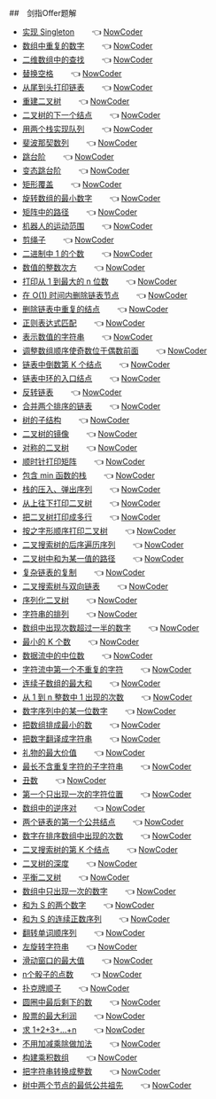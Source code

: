 ﻿
##　剑指Offer题解

* [实现 Singleton](https://gyl-coder.top/Java%E8%AE%BE%E8%AE%A1%E6%A8%A1%E5%BC%8F--%E5%8D%95%E4%BE%8B%E6%A8%A1%E5%BC%8F/) &nbsp;&nbsp;&nbsp;&nbsp;&nbsp;&nbsp; :point_left: [NowCoder](https://gyl-coder.top/Java%E8%AE%BE%E8%AE%A1%E6%A8%A1%E5%BC%8F--%E5%8D%95%E4%BE%8B%E6%A8%A1%E5%BC%8F/)
* [数组中重复的数字]() &nbsp;&nbsp;&nbsp;&nbsp;&nbsp;&nbsp; :point_left: [NowCoder](https://www.nowcoder.com/practice/623a5ac0ea5b4e5f95552655361ae0a8?tpId=13&tqId=11203&tPage=1&rp=1&ru=/ta/coding-interviews&qru=/ta/coding-interviews/question-ranking)
* [二维数组中的查找](https://gyl-coder.top/ArrayLookup/) &nbsp;&nbsp;&nbsp;&nbsp;&nbsp;&nbsp; :point_left: [NowCoder](https://www.nowcoder.com/practice/abc3fe2ce8e146608e868a70efebf62e?tpId=13&tqId=11154&tPage=1&rp=1&ru=/ta/coding-interviews&qru=/ta/coding-interviews/question-ranking)
* [替换空格](https://gyl-coder.top/ReplaceSpace/) &nbsp;&nbsp;&nbsp;&nbsp;&nbsp;&nbsp; :point_left: [NowCoder](https://www.nowcoder.com/practice/4060ac7e3e404ad1a894ef3e17650423?tpId=13&tqId=11155&tPage=1&rp=1&ru=/ta/coding-interviews&qru=/ta/coding-interviews/question-ranking)
* [从尾到头打印链表](https://gyl-coder.top/PrintNodeTailsToTheHead/) &nbsp;&nbsp;&nbsp;&nbsp;&nbsp;&nbsp; :point_left: [NowCoder](https://www.nowcoder.com/practice/d0267f7f55b3412ba93bd35cfa8e8035?tpId=13&tqId=11156&tPage=1&rp=1&ru=/ta/coding-interviews&qru=/ta/coding-interviews/question-ranking)
* [重建二叉树]() &nbsp;&nbsp;&nbsp;&nbsp;&nbsp;&nbsp; :point_left: [NowCoder](https://www.nowcoder.com/practice/8a19cbe657394eeaac2f6ea9b0f6fcf6?tpId=13&tqId=11157&tPage=1&rp=1&ru=/ta/coding-interviews&qru=/ta/coding-interviews/question-ranking)
* [二叉树的下一个结点]() &nbsp;&nbsp;&nbsp;&nbsp;&nbsp;&nbsp; :point_left: [NowCoder](https://www.nowcoder.com/practice/9023a0c988684a53960365b889ceaf5e?tpId=13&tqId=11210&tPage=1&rp=1&ru=/ta/coding-interviews&qru=/ta/coding-interviews/question-ranking)
* [用两个栈实现队列](https://gyl-coder.top/ImplementingAQueueWithTwoStacks/) &nbsp;&nbsp;&nbsp;&nbsp;&nbsp;&nbsp; :point_left: [NowCoder](https://www.nowcoder.com/practice/54275ddae22f475981afa2244dd448c6?tpId=13&tqId=11158&tPage=1&rp=1&ru=/ta/coding-interviews&qru=/ta/coding-interviews/question-ranking)
* [斐波那契数列](https://gyl-coder.top/%E5%89%91%E6%8C%87Offer-%E6%96%90%E6%B3%A2%E7%BA%B3%E5%A5%91%E6%95%B0%E5%88%97/) &nbsp;&nbsp;&nbsp;&nbsp;&nbsp;&nbsp; :point_left: [NowCoder](https://www.nowcoder.com/practice/c6c7742f5ba7442aada113136ddea0c3?tpId=13&tqId=11160&tPage=1&rp=1&ru=/ta/coding-interviews&qru=/ta/coding-interviews/question-ranking)
* [跳台阶](https://gyl-coder.top/%E5%89%91%E6%8C%87Offer-%E5%8F%98%E6%80%81-%E8%B7%B3%E5%8F%B0%E9%98%B6/) &nbsp;&nbsp;&nbsp;&nbsp;&nbsp;&nbsp; :point_left: [NowCoder](https://www.nowcoder.com/practice/8c82a5b80378478f9484d87d1c5f12a4?tpId=13&tqId=11161&tPage=1&rp=1&ru=/ta/coding-interviews&qru=/ta/coding-interviews/question-ranking)
* [变态跳台阶](https://gyl-coder.top/%E5%89%91%E6%8C%87Offer-%E5%8F%98%E6%80%81-%E8%B7%B3%E5%8F%B0%E9%98%B6/) &nbsp;&nbsp;&nbsp;&nbsp;&nbsp;&nbsp; :point_left: [NowCoder](https://www.nowcoder.com/practice/22243d016f6b47f2a6928b4313c85387?tpId=13&tqId=11162&tPage=1&rp=1&ru=/ta/coding-interviews&qru=/ta/coding-interviews/question-ranking)
* [矩形覆盖](https://gyl-coder.top/%E5%89%91%E6%8C%87Offer-%E7%9F%A9%E5%BD%A2%E8%A6%86%E7%9B%96/) &nbsp;&nbsp;&nbsp;&nbsp;&nbsp;&nbsp; :point_left: [NowCoder](https://www.nowcoder.com/practice/72a5a919508a4251859fb2cfb987a0e6?tpId=13&tqId=11163&tPage=1&rp=1&ru=/ta/coding-interviews&qru=/ta/coding-interviews/question-ranking)
* [旋转数组的最小数字](https://gyl-coder.top/%E5%89%91%E6%8C%87Offer%EF%BC%9A%E6%97%8B%E8%BD%AC%E6%95%B0%E7%BB%84%E7%9A%84%E6%9C%80%E5%B0%8F%E6%95%B0%E5%AD%97/) &nbsp;&nbsp;&nbsp;&nbsp;&nbsp;&nbsp; :point_left: [NowCoder](https://www.nowcoder.com/practice/9f3231a991af4f55b95579b44b7a01ba?tpId=13&tqId=11159&tPage=1&rp=1&ru=/ta/coding-interviews&qru=/ta/coding-interviews/question-ranking)
* [矩阵中的路径](https://gyl-coder.top/%E5%89%91%E6%8C%87Offer%EF%BC%9A%E7%9F%A9%E9%98%B5%E4%B8%AD%E7%9A%84%E8%B7%AF%E5%BE%84/) &nbsp;&nbsp;&nbsp;&nbsp;&nbsp;&nbsp; :point_left: [NowCoder](https://www.nowcoder.com/practice/c61c6999eecb4b8f88a98f66b273a3cc?tpId=13&tqId=11218&tPage=1&rp=1&ru=/ta/coding-interviews&qru=/ta/coding-interviews/question-ranking)
* [机器人的运动范围](https://gyl-coder.top/%E5%89%91%E6%8C%87Offer%EF%BC%9A%EF%BC%9A%E6%9C%BA%E5%99%A8%E4%BA%BA%E7%9A%84%E8%BF%90%E5%8A%A8%E8%8C%83%E5%9B%B4/) &nbsp;&nbsp;&nbsp;&nbsp;&nbsp;&nbsp; :point_left: [NowCoder](https://www.nowcoder.com/practice/6e5207314b5241fb83f2329e89fdecc8?tpId=13&tqId=11219&tPage=1&rp=1&ru=/ta/coding-interviews&qru=/ta/coding-interviews/question-ranking)
* [剪绳子]() &nbsp;&nbsp;&nbsp;&nbsp;&nbsp;&nbsp; :point_left: [NowCoder](https://leetcode.com/problems/integer-break/description/)
* [二进制中 1 的个数](https://gyl-coder.top/TheNumberOf1InTheBinary/) &nbsp;&nbsp;&nbsp;&nbsp;&nbsp;&nbsp; :point_left: [NowCoder](https://www.nowcoder.com/practice/8ee967e43c2c4ec193b040ea7fbb10b8?tpId=13&tqId=11164&tPage=1&rp=1&ru=/ta/coding-interviews&qru=/ta/coding-interviews/question-ranking)
* [数值的整数次方](https://gyl-coder.top/IntegerSquare/) &nbsp;&nbsp;&nbsp;&nbsp;&nbsp;&nbsp; :point_left: [NowCoder](https://www.nowcoder.com/practice/1a834e5e3e1a4b7ba251417554e07c00?tpId=13&tqId=11165&tPage=1&rp=1&ru=/ta/coding-interviews&qru=/ta/coding-interviews/question-ranking)
* [打印从 1 到最大的 n 位数]() &nbsp;&nbsp;&nbsp;&nbsp;&nbsp;&nbsp; :point_left: [NowCoder]()
* [在 O(1) 时间内删除链表节点]() &nbsp;&nbsp;&nbsp;&nbsp;&nbsp;&nbsp; :point_left: [NowCoder]()
* [删除链表中重复的结点](https://gyl-coder.top/DeleteRepeatedNodeInList/) &nbsp;&nbsp;&nbsp;&nbsp;&nbsp;&nbsp; :point_left: [NowCoder](https://www.nowcoder.com/practice/fc533c45b73a41b0b44ccba763f866ef?tpId=13&tqId=11209&tPage=1&rp=1&ru=/ta/coding-interviews&qru=/ta/coding-interviews/question-ranking)
* [正则表达式匹配]() &nbsp;&nbsp;&nbsp;&nbsp;&nbsp;&nbsp; :point_left: [NowCoder](https://www.nowcoder.com/practice/45327ae22b7b413ea21df13ee7d6429c?tpId=13&tqId=11205&tPage=1&rp=1&ru=/ta/coding-interviews&qru=/ta/coding-interviews/question-ranking)
* [表示数值的字符串]() &nbsp;&nbsp;&nbsp;&nbsp;&nbsp;&nbsp; :point_left: [NowCoder](https://www.nowcoder.com/practice/6f8c901d091949a5837e24bb82a731f2?tpId=13&tqId=11206&tPage=1&rp=1&ru=/ta/coding-interviews&qru=/ta/coding-interviews/question-ranking)
* [调整数组顺序使奇数位于偶数前面](https://gyl-coder.top/MakeTheOddNumberInFrontOfTheEvenNumber/) &nbsp;&nbsp;&nbsp;&nbsp;&nbsp;&nbsp; :point_left: [NowCoder](https://www.nowcoder.com/practice/beb5aa231adc45b2a5dcc5b62c93f593?tpId=13&tqId=11166&tPage=1&rp=1&ru=/ta/coding-interviews&qru=/ta/coding-interviews/question-ranking)
* [链表中倒数第 K 个结点](https://gyl-coder.top/KthNodeFromEnd/) &nbsp;&nbsp;&nbsp;&nbsp;&nbsp;&nbsp; :point_left: [NowCoder](https://www.nowcoder.com/practice/529d3ae5a407492994ad2a246518148a?tpId=13&tqId=11167&tPage=1&rp=1&ru=/ta/coding-interviews&qru=/ta/coding-interviews/question-ranking)
* [链表中环的入口结点]() &nbsp;&nbsp;&nbsp;&nbsp;&nbsp;&nbsp; :point_left: [NowCoder](https://www.nowcoder.com/practice/253d2c59ec3e4bc68da16833f79a38e4?tpId=13&tqId=11208&tPage=1&rp=1&ru=/ta/coding-interviews&qru=/ta/coding-interviews/question-ranking)
* [反转链表](https://gyl-coder.top/ReverseList/) &nbsp;&nbsp;&nbsp;&nbsp;&nbsp;&nbsp; :point_left: [NowCoder](https://www.nowcoder.com/practice/75e878df47f24fdc9dc3e400ec6058ca?tpId=13&tqId=11168&tPage=1&rp=1&ru=/ta/coding-interviews&qru=/ta/coding-interviews/question-ranking)
* [合并两个排序的链表](https://gyl-coder.top/MergeSortedLists/) &nbsp;&nbsp;&nbsp;&nbsp;&nbsp;&nbsp; :point_left: [NowCoder](https://www.nowcoder.com/practice/d8b6b4358f774294a89de2a6ac4d9337?tpId=13&tqId=11169&tPage=1&rp=1&ru=/ta/coding-interviews&qru=/ta/coding-interviews/question-ranking)
* [树的子结构](https://gyl-coder.top/TheSubstructureOfATree/) &nbsp;&nbsp;&nbsp;&nbsp;&nbsp;&nbsp; :point_left: [NowCoder](https://www.nowcoder.com/practice/6e196c44c7004d15b1610b9afca8bd88?tpId=13&tqId=11170&tPage=1&rp=1&ru=/ta/coding-interviews&qru=/ta/coding-interviews/question-ranking)
* [二叉树的镜像](https://gyl-coder.top/TheMirrorOfTheTwoForkedTree/) &nbsp;&nbsp;&nbsp;&nbsp;&nbsp;&nbsp; :point_left: [NowCoder](https://www.nowcoder.com/practice/564f4c26aa584921bc75623e48ca3011?tpId=13&tqId=11171&tPage=1&rp=1&ru=/ta/coding-interviews&qru=/ta/coding-interviews/question-ranking)
* [对称的二叉树]() &nbsp;&nbsp;&nbsp;&nbsp;&nbsp;&nbsp; :point_left: [NowCoder](https://www.nowcoder.com/practice/ff05d44dfdb04e1d83bdbdab320efbcb?tpId=13&tqId=11211&tPage=1&rp=1&ru=/ta/coding-interviews&qru=/ta/coding-interviews/question-ranking)
* [顺时针打印矩阵](https://gyl-coder.top/ClockwisePrintMatrix/) &nbsp;&nbsp;&nbsp;&nbsp;&nbsp;&nbsp; :point_left: [NowCoder](https://www.nowcoder.com/practice/9b4c81a02cd34f76be2659fa0d54342a?tpId=13&tqId=11172&tPage=1&rp=1&ru=/ta/coding-interviews&qru=/ta/coding-interviews/question-ranking)
* [包含 min 函数的栈](https://gyl-coder.top/StackContainingMin/) &nbsp;&nbsp;&nbsp;&nbsp;&nbsp;&nbsp; :point_left: [NowCoder](https://www.nowcoder.com/practice/4c776177d2c04c2494f2555c9fcc1e49?tpId=13&tqId=11173&tPage=1&rp=1&ru=/ta/coding-interviews&qru=/ta/coding-interviews/question-ranking)
* [栈的压入、弹出序列](https://gyl-coder.top/PressureEntrySequenceOfStack/) &nbsp;&nbsp;&nbsp;&nbsp;&nbsp;&nbsp; :point_left: [NowCoder](https://www.nowcoder.com/practice/d77d11405cc7470d82554cb392585106?tpId=13&tqId=11174&tPage=1&rp=1&ru=/ta/coding-interviews&qru=/ta/coding-interviews/question-ranking)
* [从上往下打印二叉树](https://gyl-coder.top/PrintTwoForkedTreesFromTopToBottom/) &nbsp;&nbsp;&nbsp;&nbsp;&nbsp;&nbsp; :point_left: [NowCoder](https://www.nowcoder.com/practice/7fe2212963db4790b57431d9ed259701?tpId=13&tqId=11175&tPage=1&rp=1&ru=/ta/coding-interviews&qru=/ta/coding-interviews/question-ranking)
* [把二叉树打印成多行]() &nbsp;&nbsp;&nbsp;&nbsp;&nbsp;&nbsp; :point_left: [NowCoder](https://www.nowcoder.com/practice/445c44d982d04483b04a54f298796288?tpId=13&tqId=11213&tPage=1&rp=1&ru=/ta/coding-interviews&qru=/ta/coding-interviews/question-ranking)
* [按之字形顺序打印二叉树]() &nbsp;&nbsp;&nbsp;&nbsp;&nbsp;&nbsp; :point_left: [NowCoder](https://www.nowcoder.com/practice/91b69814117f4e8097390d107d2efbe0?tpId=13&tqId=11212&tPage=1&rp=1&ru=/ta/coding-interviews&qru=/ta/coding-interviews/question-ranking)
* [二叉搜索树的后序遍历序列](https://gyl-coder.top/ThePostOrderTraversalOfTwoForkedSearchTrees/) &nbsp;&nbsp;&nbsp;&nbsp;&nbsp;&nbsp; :point_left: [NowCoder](https://www.nowcoder.com/practice/a861533d45854474ac791d90e447bafd?tpId=13&tqId=11176&tPage=1&rp=1&ru=/ta/coding-interviews&qru=/ta/coding-interviews/question-ranking)
* [二叉树中和为某一值的路径](https://gyl-coder.top/ThePathOfAProductAsAValue/) &nbsp;&nbsp;&nbsp;&nbsp;&nbsp;&nbsp; :point_left: [NowCoder](https://www.nowcoder.com/practice/b736e784e3e34731af99065031301bca?tpId=13&tqId=11177&tPage=1&rp=1&ru=/ta/coding-interviews&qru=/ta/coding-interviews/question-ranking)
* [复杂链表的复制](https://gyl-coder.top/DuplicationOfComplexChainTables/) &nbsp;&nbsp;&nbsp;&nbsp;&nbsp;&nbsp; :point_left: [NowCoder](https://www.nowcoder.com/practice/f836b2c43afc4b35ad6adc41ec941dba?tpId=13&tqId=11178&tPage=1&rp=1&ru=/ta/coding-interviews&qru=/ta/coding-interviews/question-ranking)
* [二叉搜索树与双向链表]() &nbsp;&nbsp;&nbsp;&nbsp;&nbsp;&nbsp; :point_left: [NowCoder](https://www.nowcoder.com/practice/947f6eb80d944a84850b0538bf0ec3a5?tpId=13&tqId=11179&tPage=1&rp=1&ru=/ta/coding-interviews&qru=/ta/coding-interviews/question-ranking)
* [序列化二叉树]() &nbsp;&nbsp;&nbsp;&nbsp;&nbsp;&nbsp; :point_left: [NowCoder](https://www.nowcoder.com/practice/cf7e25aa97c04cc1a68c8f040e71fb84?tpId=13&tqId=11214&tPage=1&rp=1&ru=/ta/coding-interviews&qru=/ta/coding-interviews/question-ranking)
* [字符串的排列](https://gyl-coder.top/%E5%89%91%E6%8C%87Offer%EF%BC%9A%E5%AD%97%E7%AC%A6%E4%B8%B2%E7%9A%84%E6%8E%92%E5%88%97/) &nbsp;&nbsp;&nbsp;&nbsp;&nbsp;&nbsp; :point_left: [NowCoder](https://www.nowcoder.com/practice/fe6b651b66ae47d7acce78ffdd9a96c7?tpId=13&tqId=11180&tPage=1&rp=1&ru=/ta/coding-interviews&qru=/ta/coding-interviews/question-ranking)
* [数组中出现次数超过一半的数字](https://gyl-coder.top/TheNumAppearMoreThanHalf/) &nbsp;&nbsp;&nbsp;&nbsp;&nbsp;&nbsp; :point_left: [NowCoder](https://www.nowcoder.com/practice/e8a1b01a2df14cb2b228b30ee6a92163?tpId=13&tqId=11181&tPage=1&rp=1&ru=/ta/coding-interviews&qru=/ta/coding-interviews/question-ranking)
* [最小的 K 个数]() &nbsp;&nbsp;&nbsp;&nbsp;&nbsp;&nbsp; :point_left: [NowCoder](https://www.nowcoder.com/practice/6a296eb82cf844ca8539b57c23e6e9bf?tpId=13&tqId=11182&tPage=1&rp=1&ru=/ta/coding-interviews&qru=/ta/coding-interviews/question-ranking)
* [数据流中的中位数]() &nbsp;&nbsp;&nbsp;&nbsp;&nbsp;&nbsp; :point_left: [NowCoder](https://www.nowcoder.com/practice/9be0172896bd43948f8a32fb954e1be1?tpId=13&tqId=11216&tPage=1&rp=1&ru=/ta/coding-interviews&qru=/ta/coding-interviews/question-ranking)
* [字符流中第一个不重复的字符]() &nbsp;&nbsp;&nbsp;&nbsp;&nbsp;&nbsp; :point_left: [NowCoder](https://www.nowcoder.com/practice/00de97733b8e4f97a3fb5c680ee10720?tpId=13&tqId=11207&tPage=1&rp=1&ru=/ta/coding-interviews&qru=/ta/coding-interviews/question-ranking)
* [连续子数组的最大和](https://gyl-coder.top/TheMaximumSumOfTheContinuousSubarray/) &nbsp;&nbsp;&nbsp;&nbsp;&nbsp;&nbsp; :point_left: [NowCoder](https://www.nowcoder.com/practice/459bd355da1549fa8a49e350bf3df484?tpId=13&tqId=11183&tPage=1&rp=1&ru=/ta/coding-interviews&qru=/ta/coding-interviews/question-ranking)
* [从 1 到 n 整数中 1 出现的次数]() &nbsp;&nbsp;&nbsp;&nbsp;&nbsp;&nbsp; :point_left: [NowCoder](https://www.nowcoder.com/practice/bd7f978302044eee894445e244c7eee6?tpId=13&tqId=11184&tPage=1&rp=1&ru=/ta/coding-interviews&qru=/ta/coding-interviews/question-ranking)
* [数字序列中的某一位数字]() &nbsp;&nbsp;&nbsp;&nbsp;&nbsp;&nbsp; :point_left: [NowCoder]()
* [把数组排成最小的数]() &nbsp;&nbsp;&nbsp;&nbsp;&nbsp;&nbsp; :point_left: [NowCoder](https://www.nowcoder.com/practice/8fecd3f8ba334add803bf2a06af1b993?tpId=13&tqId=11185&tPage=1&rp=1&ru=/ta/coding-interviews&qru=/ta/coding-interviews/question-ranking)
* [把数字翻译成字符串]() &nbsp;&nbsp;&nbsp;&nbsp;&nbsp;&nbsp; :point_left: [NowCoder](https://leetcode.com/problems/decode-ways/description/)
* [礼物的最大价值]() &nbsp;&nbsp;&nbsp;&nbsp;&nbsp;&nbsp; :point_left: [NowCoder](https://www.nowcoder.com/questionTerminal/72a99e28381a407991f2c96d8cb238ab)
* [最长不含重复字符的子字符串]() &nbsp;&nbsp;&nbsp;&nbsp;&nbsp;&nbsp; :point_left: [NowCoder]()
* [丑数]() &nbsp;&nbsp;&nbsp;&nbsp;&nbsp;&nbsp; :point_left: [NowCoder](https://www.nowcoder.com/practice/6aa9e04fc3794f68acf8778237ba065b?tpId=13&tqId=11186&tPage=1&rp=1&ru=/ta/coding-interviews&qru=/ta/coding-interviews/question-ranking)
* [第一个只出现一次的字符位置](https://gyl-coder.top/Thefirstcharacterpositiononlyonce/) &nbsp;&nbsp;&nbsp;&nbsp;&nbsp;&nbsp; :point_left: [NowCoder](https://www.nowcoder.com/practice/1c82e8cf713b4bbeb2a5b31cf5b0417c?tpId=13&tqId=11187&tPage=1&rp=1&ru=/ta/coding-interviews&qru=/ta/coding-interviews/question-ranking)
* [数组中的逆序对](https://gyl-coder.top/Arrayinversesequencepair/) &nbsp;&nbsp;&nbsp;&nbsp;&nbsp;&nbsp; :point_left: [NowCoder](https://www.nowcoder.com/practice/96bd6684e04a44eb80e6a68efc0ec6c5?tpId=13&tqId=11188&tPage=1&rp=1&ru=/ta/coding-interviews&qru=/ta/coding-interviews/question-ranking)
* [两个链表的第一个公共结点](https://gyl-coder.top/Thefirstcommonnodeoftwolinkedlists/) &nbsp;&nbsp;&nbsp;&nbsp;&nbsp;&nbsp; :point_left: [NowCoder](https://www.nowcoder.com/practice/6ab1d9a29e88450685099d45c9e31e46?tpId=13&tqId=11189&tPage=1&rp=1&ru=/ta/coding-interviews&qru=/ta/coding-interviews/question-ranking)
* [数字在排序数组中出现的次数](https://gyl-coder.top/Thenumberofnumbersappearinginthesortedarray/) &nbsp;&nbsp;&nbsp;&nbsp;&nbsp;&nbsp; :point_left: [NowCoder](https://www.nowcoder.com/practice/70610bf967994b22bb1c26f9ae901fa2?tpId=13&tqId=11190&tPage=1&rp=1&ru=/ta/coding-interviews&qru=/ta/coding-interviews/question-ranking)
* [二叉搜索树的第 K 个结点]() &nbsp;&nbsp;&nbsp;&nbsp;&nbsp;&nbsp; :point_left: [NowCoder](https://www.nowcoder.com/practice/ef068f602dde4d28aab2b210e859150a?tpId=13&tqId=11215&tPage=1&rp=1&ru=/ta/coding-interviews&qru=/ta/coding-interviews/question-ranking)
* [二叉树的深度](https://gyl-coder.top/Depthoftwoforkedtrees/) &nbsp;&nbsp;&nbsp;&nbsp;&nbsp;&nbsp; :point_left: [NowCoder](https://www.nowcoder.com/practice/435fb86331474282a3499955f0a41e8b?tpId=13&tqId=11191&tPage=1&rp=1&ru=/ta/coding-interviews&qru=/ta/coding-interviews/question-ranking)
* [平衡二叉树](https://gyl-coder.top/balancedbinarytree/) &nbsp;&nbsp;&nbsp;&nbsp;&nbsp;&nbsp; :point_left: [NowCoder](https://www.nowcoder.com/practice/8b3b95850edb4115918ecebdf1b4d222?tpId=13&tqId=11192&tPage=1&rp=1&ru=/ta/coding-interviews&qru=/ta/coding-interviews/question-ranking)
* [数组中只出现一次的数字](https://gyl-coder.top/Anumberthatappearsonlyonceinanarray/) &nbsp;&nbsp;&nbsp;&nbsp;&nbsp;&nbsp; :point_left: [NowCoder](https://www.nowcoder.com/practice/e02fdb54d7524710a7d664d082bb7811?tpId=13&tqId=11193&tPage=1&rp=1&ru=/ta/coding-interviews&qru=/ta/coding-interviews/question-ranking)
* [和为 S 的两个数字]() &nbsp;&nbsp;&nbsp;&nbsp;&nbsp;&nbsp; :point_left: [NowCoder](https://www.nowcoder.com/practice/390da4f7a00f44bea7c2f3d19491311b?tpId=13&tqId=11195&tPage=1&rp=1&ru=/ta/coding-interviews&qru=/ta/coding-interviews/question-ranking)
* [和为 S 的连续正数序列]() &nbsp;&nbsp;&nbsp;&nbsp;&nbsp;&nbsp; :point_left: [NowCoder](https://www.nowcoder.com/practice/c451a3fd84b64cb19485dad758a55ebe?tpId=13&tqId=11194&tPage=1&rp=1&ru=/ta/coding-interviews&qru=/ta/coding-interviews/question-ranking)
* [翻转单词顺序列]() &nbsp;&nbsp;&nbsp;&nbsp;&nbsp;&nbsp; :point_left: [NowCoder](https://www.nowcoder.com/practice/3194a4f4cf814f63919d0790578d51f3?tpId=13&tqId=11197&tPage=1&rp=1&ru=/ta/coding-interviews&qru=/ta/coding-interviews/question-ranking)
* [左旋转字符串]() &nbsp;&nbsp;&nbsp;&nbsp;&nbsp;&nbsp; :point_left: [NowCoder](https://www.nowcoder.com/practice/12d959b108cb42b1ab72cef4d36af5ec?tpId=13&tqId=11196&tPage=1&rp=1&ru=/ta/coding-interviews&qru=/ta/coding-interviews/question-ranking)
* [滑动窗口的最大值]() &nbsp;&nbsp;&nbsp;&nbsp;&nbsp;&nbsp; :point_left: [NowCoder](https://www.nowcoder.com/practice/1624bc35a45c42c0bc17d17fa0cba788?tpId=13&tqId=11217&tPage=1&rp=1&ru=/ta/coding-interviews&qru=/ta/coding-interviews/question-ranking)
* [n个骰子的点数]() &nbsp;&nbsp;&nbsp;&nbsp;&nbsp;&nbsp; :point_left: [NowCoder](https://www.lintcode.com/problem/dices-sum/description)
* [扑克牌顺子]() &nbsp;&nbsp;&nbsp;&nbsp;&nbsp;&nbsp; :point_left: [NowCoder](https://www.nowcoder.com/practice/762836f4d43d43ca9deb273b3de8e1f4?tpId=13&tqId=11198&tPage=1&rp=1&ru=/ta/coding-interviews&qru=/ta/coding-interviews/question-ranking)
* [圆圈中最后剩下的数]() &nbsp;&nbsp;&nbsp;&nbsp;&nbsp;&nbsp; :point_left: [NowCoder](https://www.nowcoder.com/practice/f78a359491e64a50bce2d89cff857eb6?tpId=13&tqId=11199&tPage=1&rp=1&ru=/ta/coding-interviews&qru=/ta/coding-interviews/question-ranking)
* [股票的最大利润]() &nbsp;&nbsp;&nbsp;&nbsp;&nbsp;&nbsp; :point_left: [NowCoder](https://leetcode.com/problems/best-time-to-buy-and-sell-stock/description/)
* [求 1+2+3+...+n]() &nbsp;&nbsp;&nbsp;&nbsp;&nbsp;&nbsp; :point_left: [NowCoder](https://www.nowcoder.com/practice/7a0da8fc483247ff8800059e12d7caf1?tpId=13&tqId=11200&tPage=1&rp=1&ru=/ta/coding-interviews&qru=/ta/coding-interviews/question-ranking)
* [不用加减乘除做加法]() &nbsp;&nbsp;&nbsp;&nbsp;&nbsp;&nbsp; :point_left: [NowCoder](https://www.nowcoder.com/practice/59ac416b4b944300b617d4f7f111b215?tpId=13&tqId=11201&tPage=1&rp=1&ru=/ta/coding-interviews&qru=/ta/coding-interviews/question-ranking)
* [构建乘积数组]() &nbsp;&nbsp;&nbsp;&nbsp;&nbsp;&nbsp; :point_left: [NowCoder](https://www.nowcoder.com/practice/94a4d381a68b47b7a8bed86f2975db46?tpId=13&tqId=11204&tPage=1&rp=1&ru=/ta/coding-interviews&qru=/ta/coding-interviews/question-ranking)
* [把字符串转换成整数]() &nbsp;&nbsp;&nbsp;&nbsp;&nbsp;&nbsp; :point_left: [NowCoder](https://www.nowcoder.com/practice/1277c681251b4372bdef344468e4f26e?tpId=13&tqId=11202&tPage=1&rp=1&ru=/ta/coding-interviews&qru=/ta/coding-interviews/question-ranking)
* [树中两个节点的最低公共祖先]() &nbsp;&nbsp;&nbsp;&nbsp;&nbsp;&nbsp; :point_left: [NowCoder](https://leetcode.com/problems/lowest-common-ancestor-of-a-binary-search-tree/description/)